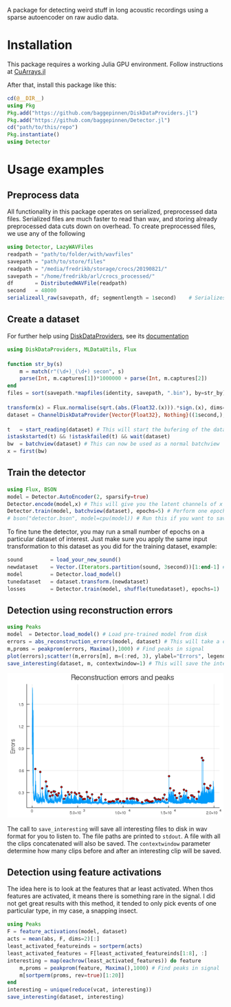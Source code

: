 A package for detecting weird stuff in long acoustic recordings using a sparse autoencoder on raw audio data.
# Installation
This package requires a working Julia GPU environment. Follow instructions at [CuArrays.jl](https://github.com/JuliaGPU/CuArrays.jl/)

After that, install this package like this:
```julia
cd(@__DIR__)
using Pkg
Pkg.add("https://github.com/baggepinnen/DiskDataProviders.jl")
Pkg.add("https://github.com/baggepinnen/Detector.jl")
cd("path/to/this/repo")
Pkg.instantiate()
using Detector
```

# Usage examples


## Preprocess data

All functionality in this package operates on serialized, preprocessed data files. Serialized files are much faster to read than wav, and storing already preprocessed data cuts down on overhead. To create preprocessed files, we use any of the following

```julia
using Detector, LazyWAVFiles
readpath = "path/to/folder/with/wavfiles"
savepath = "path/to/store/files"
readpath = "/media/fredrikb/storage/crocs/20190821/"
savepath = "/home/fredrikb/arl/crocs_processed/"
df       = DistributedWAVFile(readpath)
second   = 48000
serializeall_raw(savepath, df; segmentlength = 1second)    # Serializes raw audio waveforms, for autoencoding
```

## Create a dataset
For further help using [DiskDataProviders](https://github.com/baggepinnen/DiskDataProviders.jl), see its [documentation]((https://baggepinnen.github.io/DiskDataProviders.jl/latest))
```julia
using DiskDataProviders, MLDataUtils, Flux

function str_by(s)
    m = match(r"(\d+)_(\d+) secon", s)
    parse(Int, m.captures[1])*1000000 + parse(Int, m.captures[2])
end
files = sort(savepath.*mapfiles(identity, savepath, ".bin"), by=str_by)

transform(x) = Flux.normalise(sqrt.(abs.(Float32.(x))).*sign.(x), dims=1) # Some transformation you may want to do on the data
dataset = ChannelDiskDataProvider{Vector{Float32}, Nothing}((1second,), 12, 120, files=files, transform=transform)

t   = start_reading(dataset) # This will start the bufering of the dataset
istaskstarted(t) && !istaskfailed(t) && wait(dataset)
bw  = batchview(dataset) # This can now be used as a normal batchview
x = first(bw)
```

## Train the detector
```julia
using Flux, BSON
model = Detector.AutoEncoder(2, sparsify=true)
Detector.encode(model,x) # This will give you the latent channels of x
Detector.train(model, batchview(dataset), epochs=5) # Perform one epoch of training. This will take a long time, a figure will be displayed every now and then. This command can be executed several times
# bson("detector.bson", model=cpu(model)) # Run this if you want to save your trained model
```

To fine tune the detector, you may run a small number of epochs on a particular dataset of interest. Just make sure you apply the same input transformation to this dataset as you did for the training dataset, example:
```julia
sound         = load_your_new_sound()
newdataset    = Vector.(Iterators.partition(sound, 3second))[1:end-1] # remove the last datapoint as this is probably shorter
model         = Detector.load_model()
tunedataset   = dataset.transform.(newdataset)
losses        = Detector.train(model, shuffle(tunedataset), epochs=1)
```

## Detection using reconstruction errors
```julia
using Peaks
model  = Detector.load_model() # Load pre-trained model from disk
errors = abs_reconstruction_errors(model, dataset) # This will take a couple of minutes if done on a large dataset (about half the time of a training epoch)
m,proms = peakprom(errors, Maxima(),1000) # Find peaks in signal
plot(errors);scatter!(m,errors[m], m=(:red, 3), ylabel="Errors", legend=false)
save_interesting(dataset, m, contextwindow=1) # This will save the interesting clips to a folder on disk
```
![window](figs/peaks.png)

The call to `save_interesting` will save all interesting files to disk in wav format for you to listen to. The file paths are printed to `stdout`. A file with all the clips concatenated will also be saved. The `contextwindow` parameter determine how many clips before and after an interesting clip will be saved.

## Detection using feature activations
The idea here is to look at the features that ar least activated. When thos features are activated, it means there is something rare in the signal. I did not get great results with this method, it tended to only pick events of one particular type, in my case, a snapping insect.
```julia
using Peaks
F = feature_activations(model, dataset)
acts = mean(abs, F, dims=2)[:]
least_activated_featureinds = sortperm(acts)
least_activated_features = F[least_activated_featureinds[1:8], :]
interesting = map(eachrow(least_activated_features)) do feature
    m,proms = peakprom(feature, Maxima(),1000) # Find peaks in signal
    m[sortperm(proms, rev=true)[1:20]]
end
interesting = unique(reduce(vcat, interesting))
save_interesting(dataset, interesting)
```
